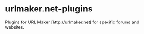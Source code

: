 urlmaker.net-plugins
====================

Plugins for URL Maker [http://urlmaker.net] for specific forums and websites.
